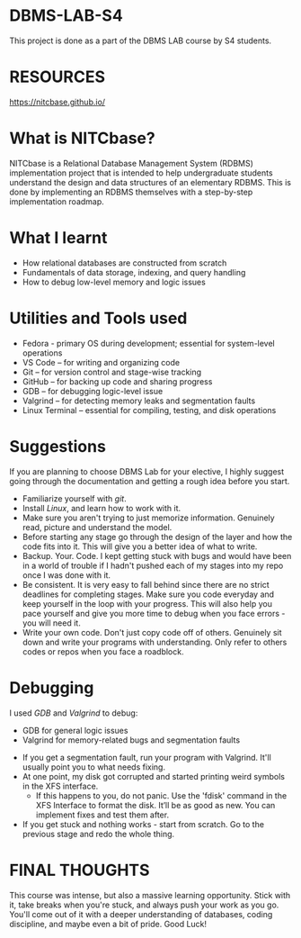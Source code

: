 # DBMS-LAB-S4
This project is done as a part of the DBMS LAB course by S4 students.

# RESOURCES
https://nitcbase.github.io/

# What is NITCbase?
NITCbase is a Relational Database Management System (RDBMS) implementation project that is intended to help undergraduate students understand the design and data structures of an elementary RDBMS. This is done by implementing an RDBMS themselves with a step-by-step implementation roadmap.

# What I learnt
* How relational databases are constructed from scratch
* Fundamentals of data storage, indexing, and query handling
* How to debug low-level memory and logic issues

# Utilities and Tools used
* Fedora - primary OS during development; essential for system-level operations
* VS Code – for writing and organizing code
* Git – for version control and stage-wise tracking
* GitHub – for backing up code and sharing progress
* GDB – for debugging logic-level issue
* Valgrind – for detecting memory leaks and segmentation faults
* Linux Terminal – essential for compiling, testing, and disk operations

# Suggestions
If you are planning to choose DBMS Lab for your elective, I highly suggest going through the documentation and getting a rough idea before you start. 
* Familiarize yourself with *git*.
* Install *Linux*, and learn how to work with it.
* Make sure you aren't trying to just memorize information. Genuinely read, picture and understand the model.
* Before starting any stage go through the design of the layer and how the code fits into it. This will give you a better idea of what to write.
* Backup. Your. Code. I kept getting stuck with bugs and would have been in a world of trouble if I hadn't pushed each of my stages into my repo once I was done with it. 
* Be consistent. It is very easy to fall behind since there are no strict deadlines for completing stages. Make sure you code everyday and keep yourself in the loop with your progress. This will also help you pace yourself and give you more time to debug when you face errors - you will need it. 
* Write your own code. Don't just copy code off of others. Genuinely sit down and write your programs with understanding. Only refer to others codes or repos when you face a roadblock.

# Debugging
I used *GDB* and *Valgrind* to debug:
  - GDB for general logic issues
  - Valgrind for memory-related bugs and segmentation faults
* If you get a segmentation fault, run your program with Valgrind. It'll usually point you to what needs fixing.
* At one point, my disk got corrupted and started printing weird symbols in the XFS interface.
  - If this happens to you, do not panic. Use the 'fdisk' command in the XFS Interface to format the disk. It’ll be as good as new. You can implement fixes and test them after.
* If you get stuck and nothing works - start from scratch. Go to the previous stage and redo the whole thing.

# FINAL THOUGHTS
This course was intense, but also a massive learning opportunity. Stick with it, take breaks when you're stuck, and always push your work as you go. You'll come out of it with a deeper understanding of databases, coding discipline, and maybe even a bit of pride.
Good Luck!
